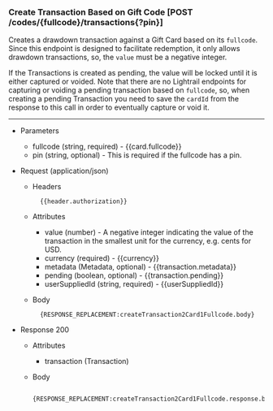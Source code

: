 
### Create Transaction Based on Gift Code [POST /codes/{fullcode}/transactions{?pin}] 

<a name="post-transaction-by-fullcode-anchor"></a>

Creates a drawdown transaction against a Gift Card based on its `fullcode`. 
Since this endpoint is designed to facilitate redemption, it only allows drawdown transactions, so, the `value` must be a negative integer. 

If the Transactions is created as pending, the value will be locked until it is either captured or voided.
Note that there are no Lightrail endpoints for capturing or voiding a pending transaction based on `fullcode`, 
so, when creating a pending Transaction you need to save the `cardId` from the response to this call in order to eventually capture or void it. 


---
+ Parameters
    + fullcode (string, required) - {{card.fullcode}}
    + pin (string, optional) - This is required if the fullcode has a pin.

+ Request (application/json)
    + Headers
    
            {{header.authorization}}

    + Attributes
        + value (number) - A negative integer indicating the value of the transaction in the smallest unit for the currency, e.g. cents for USD.
        + currency (required) - {{currency}}
        + metadata (Metadata, optional) - {{transaction.metadata}}
        + pending (boolean, optional) - {{transaction.pending}}
        + userSuppliedId (string, required) - {{userSuppliedId}}        
        
    + Body 
    
            {RESPONSE_REPLACEMENT:createTransaction2Card1Fullcode.body}
    
+ Response 200
    + Attributes
        + transaction (Transaction)

    + Body

            {RESPONSE_REPLACEMENT:createTransaction2Card1Fullcode.response.body}